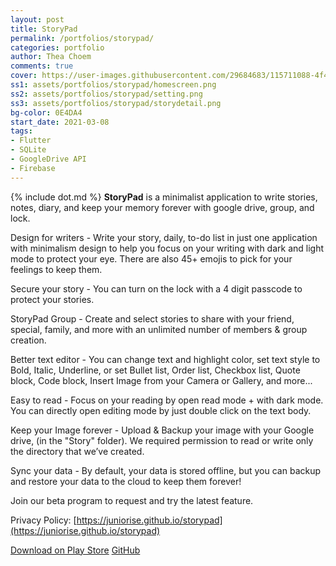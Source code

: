 ```yaml
---
layout: post
title: StoryPad
permalink: /portfolios/storypad/
categories: portfolio
author: Thea Choem
comments: true
cover: https://user-images.githubusercontent.com/29684683/115711088-4f444800-a39d-11eb-8930-f2556f117037.png
ss1: assets/portfolios/storypad/homescreen.png
ss2: assets/portfolios/storypad/setting.png
ss3: assets/portfolios/storypad/storydetail.png
bg-color: 0E4DA4
start_date: 2021-03-08
tags:
- Flutter
- SQLite
- GoogleDrive API
- Firebase
---
```

{% include dot.md %}
**StoryPad** is a minimalist application to write stories, notes, diary, and keep your memory forever with google drive, group, and lock.

Design for writers - Write your story, daily, to-do list in just one application with minimalism design to help you focus on your writing with dark and light mode to protect your eye. There are also 45+ emojis to pick for your feelings to keep them.

Secure your story - You can turn on the lock with a 4 digit passcode to protect your stories.

StoryPad Group - Create and select stories to share with your friend, special, family, and more with an unlimited number of members & group creation.

Better text editor - You can change text and highlight color, set text style to Bold, Italic, Underline, or set Bullet list, Order list, Checkbox list, Quote block, Code block, Insert Image from your Camera or Gallery, and more...

Easy to read - Focus on your reading by open read mode + with dark mode. You can directly open editing mode by just double click on the text body.

Keep your Image forever - Upload & Backup your image with your Google drive, (in the "Story" folder). We required permission to read or write only the directory that we’ve created.

Sync your data - By default, your data is stored offline, but you can backup and restore your data to the cloud to keep them forever!

Join our beta program to request and try the latest feature.

Privacy Policy: [https://juniorise.github.io/storypad](https://juniorise.github.io/storypad)

<a class="primary-button" href="https://play.google.com/store/apps/details?id=com.tc.writestory">Download on Play Store</a>
<a class="primary-button" href="https://github.com/juniorise/storypad">GitHub</a>